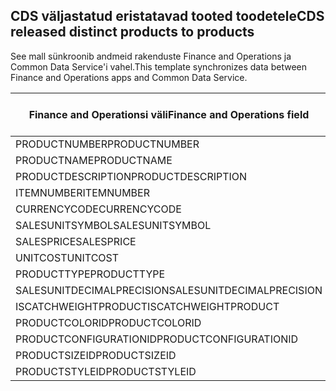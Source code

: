 ## <a name="cds-released-distinct-products-to-products"></a><span data-ttu-id="3ffd5-101">CDS väljastatud eristatavad tooted toodetele</span><span class="sxs-lookup"><span data-stu-id="3ffd5-101">CDS released distinct products to products</span></span>

<span data-ttu-id="3ffd5-102">See mall sünkroonib andmeid rakenduste Finance and Operations ja Common Data Service'i vahel.</span><span class="sxs-lookup"><span data-stu-id="3ffd5-102">This template synchronizes data between Finance and Operations apps and Common Data Service.</span></span>

<span data-ttu-id="3ffd5-103">Finance and Operationsi väli</span><span class="sxs-lookup"><span data-stu-id="3ffd5-103">Finance and Operations field</span></span> | <span data-ttu-id="3ffd5-104">Kaardi tüüp</span><span class="sxs-lookup"><span data-stu-id="3ffd5-104">Map type</span></span> | <span data-ttu-id="3ffd5-105">Muu Dynamics 365 väli</span><span class="sxs-lookup"><span data-stu-id="3ffd5-105">Other Dynamics 365 field</span></span> | <span data-ttu-id="3ffd5-106">Vaikeväärtus</span><span class="sxs-lookup"><span data-stu-id="3ffd5-106">Default value</span></span>
---|---|---|---
<span data-ttu-id="3ffd5-107">PRODUCTNUMBER</span><span class="sxs-lookup"><span data-stu-id="3ffd5-107">PRODUCTNUMBER</span></span> | >> | <span data-ttu-id="3ffd5-108">msdyn_productnumber</span><span class="sxs-lookup"><span data-stu-id="3ffd5-108">msdyn_productnumber</span></span> | 
<span data-ttu-id="3ffd5-109">PRODUCTNAME</span><span class="sxs-lookup"><span data-stu-id="3ffd5-109">PRODUCTNAME</span></span> | >> | <span data-ttu-id="3ffd5-110">nimi</span><span class="sxs-lookup"><span data-stu-id="3ffd5-110">name</span></span> | 
<span data-ttu-id="3ffd5-111">PRODUCTDESCRIPTION</span><span class="sxs-lookup"><span data-stu-id="3ffd5-111">PRODUCTDESCRIPTION</span></span> | >> | <span data-ttu-id="3ffd5-112">kirjeldus</span><span class="sxs-lookup"><span data-stu-id="3ffd5-112">description</span></span> | 
<span data-ttu-id="3ffd5-113">ITEMNUMBER</span><span class="sxs-lookup"><span data-stu-id="3ffd5-113">ITEMNUMBER</span></span> | >> | <span data-ttu-id="3ffd5-114">msdyn_itemnumber</span><span class="sxs-lookup"><span data-stu-id="3ffd5-114">msdyn_itemnumber</span></span> | 
<span data-ttu-id="3ffd5-115">CURRENCYCODE</span><span class="sxs-lookup"><span data-stu-id="3ffd5-115">CURRENCYCODE</span></span> | >> | <span data-ttu-id="3ffd5-116">transactioncurrencyid.isocurrencycode</span><span class="sxs-lookup"><span data-stu-id="3ffd5-116">transactioncurrencyid.isocurrencycode</span></span> | 
<span data-ttu-id="3ffd5-117">SALESUNITSYMBOL</span><span class="sxs-lookup"><span data-stu-id="3ffd5-117">SALESUNITSYMBOL</span></span> | >> | <span data-ttu-id="3ffd5-118">defaultuomid.msdyn_symbol</span><span class="sxs-lookup"><span data-stu-id="3ffd5-118">defaultuomid.msdyn_symbol</span></span> | 
<span data-ttu-id="3ffd5-119">SALESPRICE</span><span class="sxs-lookup"><span data-stu-id="3ffd5-119">SALESPRICE</span></span> | >> | <span data-ttu-id="3ffd5-120">hind</span><span class="sxs-lookup"><span data-stu-id="3ffd5-120">price</span></span> | 
<span data-ttu-id="3ffd5-121">UNITCOST</span><span class="sxs-lookup"><span data-stu-id="3ffd5-121">UNITCOST</span></span> | >> | <span data-ttu-id="3ffd5-122">currentcost</span><span class="sxs-lookup"><span data-stu-id="3ffd5-122">currentcost</span></span> | 
<span data-ttu-id="3ffd5-123">PRODUCTTYPE</span><span class="sxs-lookup"><span data-stu-id="3ffd5-123">PRODUCTTYPE</span></span> | >> | <span data-ttu-id="3ffd5-124">producttypecode</span><span class="sxs-lookup"><span data-stu-id="3ffd5-124">producttypecode</span></span> | 
<span data-ttu-id="3ffd5-125">SALESUNITDECIMALPRECISION</span><span class="sxs-lookup"><span data-stu-id="3ffd5-125">SALESUNITDECIMALPRECISION</span></span> | >> | <span data-ttu-id="3ffd5-126">quantitydecimal</span><span class="sxs-lookup"><span data-stu-id="3ffd5-126">quantitydecimal</span></span> | <span data-ttu-id="3ffd5-127">0</span><span class="sxs-lookup"><span data-stu-id="3ffd5-127">0</span></span>
<span data-ttu-id="3ffd5-128">ISCATCHWEIGHTPRODUCT</span><span class="sxs-lookup"><span data-stu-id="3ffd5-128">ISCATCHWEIGHTPRODUCT</span></span> | >> | <span data-ttu-id="3ffd5-129">msdyn_iscatchweight</span><span class="sxs-lookup"><span data-stu-id="3ffd5-129">msdyn_iscatchweight</span></span> | 
<span data-ttu-id="3ffd5-130">PRODUCTCOLORID</span><span class="sxs-lookup"><span data-stu-id="3ffd5-130">PRODUCTCOLORID</span></span> | >> | <span data-ttu-id="3ffd5-131">msdyn_productcolor.msdyn_productcolorname</span><span class="sxs-lookup"><span data-stu-id="3ffd5-131">msdyn_productcolor.msdyn_productcolorname</span></span> | 
<span data-ttu-id="3ffd5-132">PRODUCTCONFIGURATIONID</span><span class="sxs-lookup"><span data-stu-id="3ffd5-132">PRODUCTCONFIGURATIONID</span></span> | >> | <span data-ttu-id="3ffd5-133">msdyn_productconfiguration.msdyn_productconfiguration</span><span class="sxs-lookup"><span data-stu-id="3ffd5-133">msdyn_productconfiguration.msdyn_productconfiguration</span></span> | 
<span data-ttu-id="3ffd5-134">PRODUCTSIZEID</span><span class="sxs-lookup"><span data-stu-id="3ffd5-134">PRODUCTSIZEID</span></span> | >> | <span data-ttu-id="3ffd5-135">msdyn_productsize.msdyn_productsize</span><span class="sxs-lookup"><span data-stu-id="3ffd5-135">msdyn_productsize.msdyn_productsize</span></span> | 
<span data-ttu-id="3ffd5-136">PRODUCTSTYLEID</span><span class="sxs-lookup"><span data-stu-id="3ffd5-136">PRODUCTSTYLEID</span></span> | >> | <span data-ttu-id="3ffd5-137">msdyn_productstyle.msdyn_productstyle</span><span class="sxs-lookup"><span data-stu-id="3ffd5-137">msdyn_productstyle.msdyn_productstyle</span></span> | 
